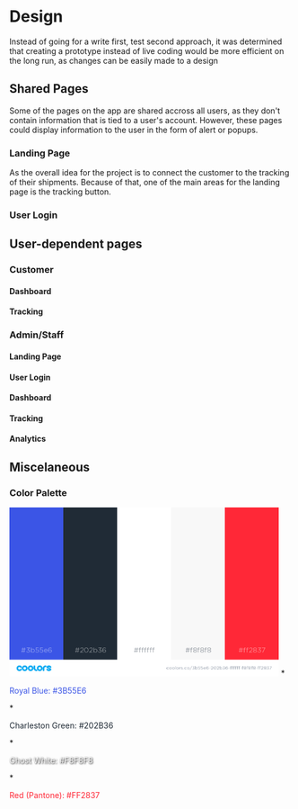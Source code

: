# Design

Instead of going for a write first, test second approach, it was determined that creating a prototype instead of live coding would be more efficient on the long run,
as changes can be easily made to a design 

## Shared Pages
Some of the pages on the app are shared accross all users, as they don't contain information that is tied to a user's account. 
However, these pages could display information to the user in the form of alert or popups.


### Landing Page

As the overall idea for the project is to connect the customer to the tracking of their shipments.
Because of that, one of the main areas for the landing page is the tracking button.



### User Login


## User-dependent pages

### Customer

#### Dashboard

#### Tracking


### Admin/Staff

#### Landing Page

#### User Login

#### Dashboard

#### Tracking

#### Analytics

## Miscelaneous

### Color Palette

<img style="max-height: 300px; "  src="Assets/images/color_palette.png">
* <p style="color:#3B55E6">Royal Blue: #3B55E6</p> 
* <p style="color:#202B36">Charleston Green: #202B36</p>
* <p style="color:#F8F8F8; text-shadow: 1px 1px 3px BLACK;">Ghost White: #F8F8F8</p>
* <p style="color:#FF2837">Red (Pantone): #FF2837</p>